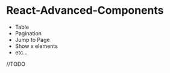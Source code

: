 # React-Advanced-Components

- Table
- Pagination     
- Jump to Page   
- Show x elements   
- etc...       
          
//TODO
    
 
  
